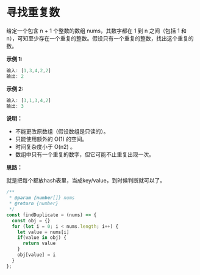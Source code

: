 # 寻找重复数

给定一个包含 n + 1 个整数的数组 nums，其数字都在 1 到 n 之间（包括 1 和 n），可知至少存在一个重复的整数。假设只有一个重复的整数，找出这个重复的数。

**示例 1:**

```js
输入: [1,3,4,2,2]
输出: 2
```
**示例 2:**

```js
输入: [3,1,3,4,2]
输出: 3
```
**说明：**

- 不能更改原数组（假设数组是只读的）。
- 只能使用额外的 O(1) 的空间。
- 时间复杂度小于 O(n2) 。
- 数组中只有一个重复的数字，但它可能不止重复出现一次。

**思路：**

就是把每个都放hash表里，当成key/value，到时候判断就可以了。

```js
/**
 * @param {number[]} nums
 * @return {number}
 */
const findDuplicate = (nums) => {
  const obj = {}
  for (let i = 0; i < nums.length; i++) {
    let value = nums[i]
    if(value in obj) {
      return value
    }
    obj[value] = i
  }
};
```